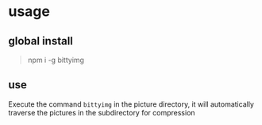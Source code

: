 # usage

## global install

> npm i -g bittyimg

## use

Execute the command `bittyimg` in the picture directory, it will automatically traverse the pictures in the subdirectory for compression 